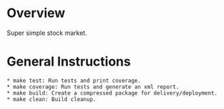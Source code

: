 # Overview

Super simple stock market.

# General Instructions

    * make test: Run tests and print coverage.
    * make coverage: Run tests and generate an xml report.
    * make build: Create a compressed package for delivery/deployment.
    * make clean: Build cleanup.





